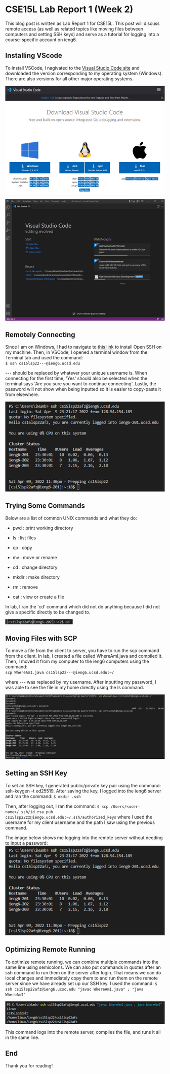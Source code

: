 # CSE15L Lab Report 1 (Week 2)

This blog post is written as Lab Report 1 for CSE15L. This post will discuss remote access (as well as related topics like moving files between computers and setting SSH keys) and serve as a tutorial for logging into a course-specific account on ieng6. 

## Installing VScode
To install VSCode, I nagivated to the [Visual Studio Code site](https://code.visualstudio.com/download) and downloaded the version corresponding to my operating system (Windows). There are also versions for all other major operating systems.

![VSCode Download Page](images\VSCode_Download.png)

![VSCode Home Page](images\VSCode_Home_Page.png)

## Remotely Connecting
Since I am on Windows, I had to navigate to [this link](https://docs.microsoft.com/en-us/windows-server/administration/openssh/openssh_install_firstuse) to install Open SSH on my machine. Then, in VSCode, I opened a terminal window from the Terminal tab and used the command:
<br>
`$ ssh cs15lsp22---@ieng6.ucsd.edu`

--- should be replaced by whatever your unique username is. When connecting for the first time, 'Yes' should also be selected when the terminal says 'Are you sure you want to continue connecting'. Lastly, the password will not show when being inputted so it is easier to copy-paste it from elsewhere.

![SSH Command and Login](images\SSH.png)

## Trying Some Commands
Below are a list of common UNIX commands and what they do:
* pwd : print working directory
* ls : list files

* cp : copy
* mv : move or rename
* cd : change directory
* mkdir : make directory
* rm : remove
* cat : view or create a file

In lab, I ran the 'cd' command which did not do anything because I did not give a specific directly to be changed to.

![cd](images\cd.png)

## Moving Files with SCP
To move a file from the client to server, you have to run the scp command from the client. In lab, I created a file called WhereAmI.java and compiled it. Then, I moved it from my computer to the ieng6 computers using the command:
<br>
`scp WhereAmI.java cs15lsp22---@ieng6.ucsd.edu:~/`

where --- was replaced by my username. After inputting my password, I was able to see the file in my home directly using the ls command.

![SCP](images\SCP.png)

## Setting an SSH Key
To set an SSH key, I generated public/private key pair using the command:
ssh-keygen -t ed25519. After saving the key, I logged into the ieng6 server and ran the command: `$ mkdir .ssh`

Then, after logging out, I ran the command: `$ scp /Users/<user-name>/.ssh/id_rsa.pub cs15lsp22zz@ieng6.ucsd.edu:~/.ssh/authorized_keys` where I used the username for my client username and the path I saw using the previous command. 

The image below shows me logging into the remote server without needing to input a password:
![SSH](images\SSH.png)

## Optimizing Remote Running
To optimize remote running, we can combine multiple commands into the same line using semicolons. We can also put commands in quotes after an ssh command to run them on the server after login. That means we can do local changes and immediately copy them to and run them on the remote server since we have already set up our SSH key. I used the command:
`$ ssh cs15lsp22afz@ieng6.ucsd.edu "javac WhereAmI.java" ; "java WhereAmI"`

![Optimize](images\Optimizing.png)

This command logs into the remote server, compiles the file, and runs it all in the same line. 

## End
Thank you for reading!